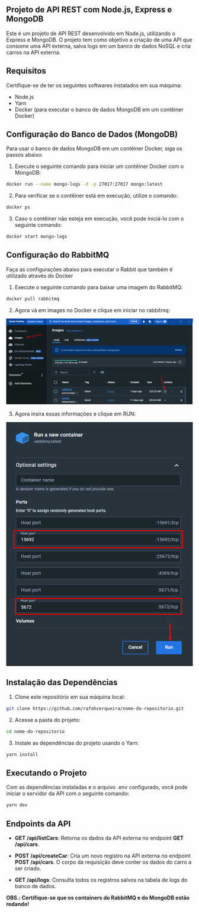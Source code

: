 ## Projeto de API REST com Node.js, Express e MongoDB

Este é um projeto de API REST desenvolvido em Node.js, utilizando o Express e MongoDB. O projeto tem como objetivo a criação de uma API que consome uma API externa, salva logs em um banco de dados NoSQL e cria carros na API externa.

## Requisitos

Certifique-se de ter os seguintes softwares instalados em sua máquina:

- Node.js
- Yarn
- Docker (para executar o banco de dados MongoDB em um contêiner Docker)

## Configuração do Banco de Dados (MongoDB)

Para usar o banco de dados MongoDB em um contêiner Docker, siga os passos abaixo:

1. Execute o seguinte comando para iniciar um contêiner Docker com o MongoDB:

```bash
docker run --name mongo-logs -d -p 27017:27017 mongo:latest
```

2. Para verificar se o contêiner está em execução, utilize o comando:

```bash
docker ps
```

3. Caso o contêiner não esteja em execução, você pode iniciá-lo com o seguinte comando:

```bash
docker start mongo-logs
```

## Configuração do RabbitMQ

Faça as configurações abaixo para executar o Rabbit que também é utilizado através do Docker

1. Execute o seguinte comando para baixar uma imagem do RabbitMQ:

```bash
docker pull rabbitmq
```

2. Agora vá em images no Docker e clique em iniciar no rabbitmq:

![Alt text](/img/image.png)

3. Agora insira essas informações e clique em RUN:

![Alt text](/img/image-1.png)

## Instalação das Dependências

1. Clone este repositório em sua máquina local:

```bash
git clone https://github.com/rafahcerqueira/nome-do-repositorio.git
```

2. Acesse a pasta do projeto:

```bash
cd nome-do-repositorio
```

3. Instale as dependências do projeto usando o Yarn:

```bash
yarn install
```

## Executando o Projeto

Com as dependências instaladas e o arquivo .env configurado, você pode iniciar o servidor da API com o seguinte comando:

```bash
yarn dev
```

## Endpoints da API

- **GET /api/listCars**: Retorna os dados da API externa no endpoint **GET /api/cars**.

- **POST /api/createCar**: Cria um novo registro na API externa no endpoint **POST /api/cars**. O corpo da requisição deve conter os dados do carro a ser criado.

- **GET /api/logs**: Consulta todos os registros salvos na tabela de logs do banco de dados.

**OBS.: Certifique-se que os containers do RabbitMQ e do MongoDB estão rodando!**
